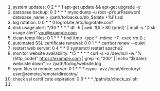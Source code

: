1. system updates: 0 2 * * 1 apt-get update && apt-get upgrade -y
2. database backup: 0 3 * * * mysqldump -u root -pYourPassword database_name > /path/to/backup/db_$(date +\%F).sql
3. log rotation: 0 0 * * 0 logrotate /etc/logrotate.conf
4. disk usage alert: */30 * * * * df -h | awk '$5 > 80 {print}' | mail -s "Disk usage alert" you@example.com
5. clean temp files: 0 1 * * * find /tmp -type f -mtime +7 -exec rm {} \;
6. automated SSL certificate renewal: 0 0 1 * * certbot renew --quiet
7. restart web server: 0 4 * * 0 systemctl restart apache2
8. monitor website availability: */5  * * * * curl -s -o /dev/null -w "%{http_code}" https://example.com | grep -q "200" || echo "${date}: websiste down" >> /path/to/log/website.log
9. sync files to remote server: 0 1 * * * rsync -avz /local/directory/ user@remote:/remote/direcotry/
10. check ssl certificate expiration: 0 9 * * * /path/to/check_ssl.sh
11. 